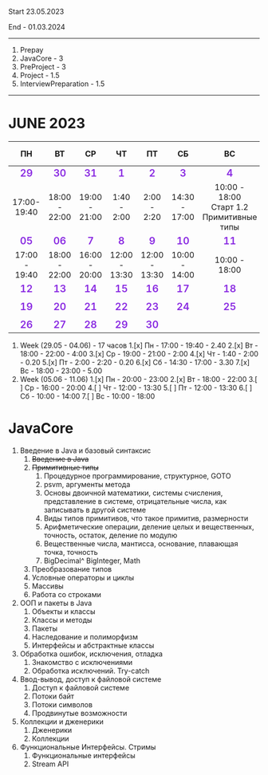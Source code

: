 <style>
      .clNm {
         color: blueviolet;
         font-weight:600;
         font-size: 20px;}
</style>

Start 23.05.2023

End - 01.03.2024
***

1. Prepay
2. JavaCore - 3
3. PreProject - 3
4. Project - 1.5
5. InterviewPreparation - 1.5
***

# JUNE 2023
|             ПН             |             ВТ             |             СР             |             ЧТ             |             ПТ             |             СБ             |                      ВС                      |  Суммарно, часов  |
|:--------------------------:|:--------------------------:|:--------------------------:|:--------------------------:|:--------------------------:|:--------------------------:|:--------------------------------------------:|:-----------------:|
| <div class="clNm">29</div> | <div class="clNm">30</div> | <div class="clNm">31</div> | <div class="clNm">1</div>  | <div class="clNm">2</div>  | <div class="clNm">3</div>  |          <div class="clNm">4</div>           |                   |
|        17:00-19:40         |       18:00 - 22:00        |       19:00 - 21:00        |        1:40 - 2:00         |        2:00 - 2:20         |       14:30 - 17:00        | 10:00 - 18:00 <br>Старт 1.2 Примитивные типы |        17         |
| <div class="clNm">05</div> | <div class="clNm">06</div> | <div class="clNm">7</div>  | <div class="clNm">8</div>  | <div class="clNm">9</div>  | <div class="clNm">10</div> |          <div class="clNm">11</div>          |                   |
|       17:00 - 19:40        |       18:00 - 22:00        |       16:00 - 20:00        |       12:00 - 13:30        |       12:00 - 13:30        |       10:00 - 14:00        |                10:00 - 18:00                 |                   |
| <div class="clNm">12</div> | <div class="clNm">13</div> | <div class="clNm">14</div> | <div class="clNm">15</div> | <div class="clNm">16</div> | <div class="clNm">17</div> |          <div class="clNm">18</div>          |                   |
|                            |                            |                            |                            |                            |                            |                                              |                   |
| <div class="clNm">19</div> | <div class="clNm">20</div> | <div class="clNm">21</div> | <div class="clNm">22</div> | <div class="clNm">23</div> | <div class="clNm">24</div> |          <div class="clNm">25</div>          |                   |
|                            |                            |                            |                            |                            |                            |                                              |                   |
| <div class="clNm">26</div> | <div class="clNm">27</div> | <div class="clNm">28</div> | <div class="clNm">29</div> | <div class="clNm">30</div> |                            |                                              |                   |



1. Week (29.05 - 04.06) - 17 часов
    1.[x] Пн - 17:00 - 19:40 - 2.40
    2.[x] Вт - 18:00 - 22:00 - 4:00
    3.[x] Ср - 19:00 - 21:00 - 2:00
    4.[x] Чт - 1:40 - 2:00 -   0.20
    5.[x] Пт - 2:00 - 2:20 -   0.20
    6.[x] Cб - 14:30 - 17:00 - 3.30
    7.[x] Вс - 18:00 - 23:00 - 5.00
2. Week (05.06 - 11.06)
   1.[x] Пн - 20:00 - 23:00
   2.[x] Вт - 18:00 - 22:00
   3.[ ] Ср - 16:00 - 20:00
   4.[ ] Чт - 12:00 - 13:30
   5.[ ] Пт - 12:00 - 13:30
   6.[ ] Cб - 10:00 - 14:00
   7.[ ] Вс - 10:00 - 18:00

# JavaCore
1. Введение в Java и базовый синтаксис
   1. ~~Введение в Java~~
   2. ~~Примитивные типы~~
      1. Процедурное программирование, структурное, GOTO
      2. psvm, аргументы метода
      3. Основы двоичной математики, системы счисления, представление в системе, отрицательные числа, как записывать в другой системе
      3. Виды типов примитивов, что такое примитив, размерности
      4. Арифметические операции, деление целых и вещественных, точность, остаток, деление по модулю
      5. Вещественные числа, мантисса, основание, плавающая точка, точность
      6. BigDecimal^ BigInteger, Math
   3. Преобразование типов
   4. Условные операторы и циклы
   5. Массивы
   6. Работа со строками
2. ООП и пакеты в Java
   1. Объекты и классы
   2. Классы и методы
   3. Пакеты
   4. Наследование и полиморфизм
   5. Интерфейсы и абстрактные классы
3. Обработка ошибок, исключения, отладка
   1. Знакомство с исключениями
   2. Обработка исключений. Try-catch
4. Ввод-вывод, доступ к файловой системе
   1. Доступ к файловой системе
   2. Потоки байт
   3. Потоки символов
   4. Продвинутые возможности
5. Коллекции и дженерики
   1. Дженерики
   2. Коллекции
6. Функциональные Интерфейсы. Стримы
   1. Функциональные интерфейсы
   2. Stream API

